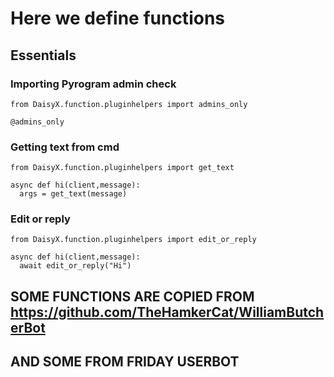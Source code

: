 # Here we define functions

## Essentials
### Importing Pyrogram admin check
```python3
from DaisyX.function.pluginhelpers import admins_only

@admins_only
```

### Getting text from cmd
```python3
from DaisyX.function.pluginhelpers import get_text

async def hi(client,message):
  args = get_text(message)
```

### Edit or reply
```python3
from DaisyX.function.pluginhelpers import edit_or_reply

async def hi(client,message):
  await edit_or_reply("Hi")
```
## SOME FUNCTIONS ARE COPIED FROM https://github.com/TheHamkerCat/WilliamButcherBot
## AND SOME FROM FRIDAY USERBOT
